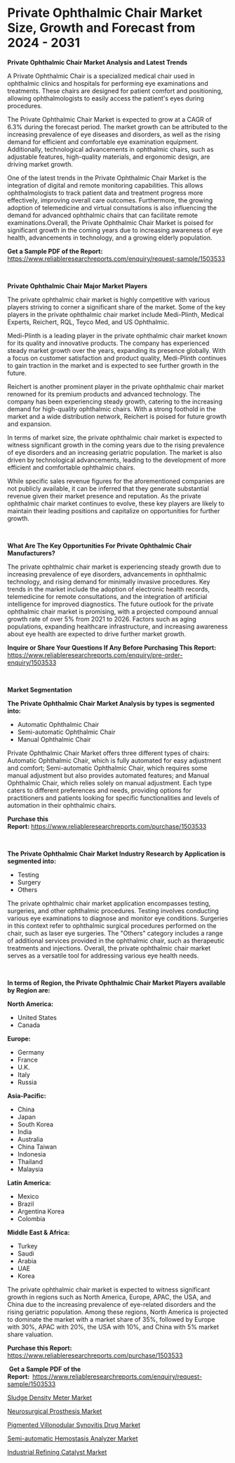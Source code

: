 <p><h1>Private Ophthalmic Chair Market Size, Growth and Forecast from 2024 - 2031</h1></p><p><strong>Private Ophthalmic Chair Market Analysis and Latest Trends</strong></p>
<p><p>A Private Ophthalmic Chair is a specialized medical chair used in ophthalmic clinics and hospitals for performing eye examinations and treatments. These chairs are designed for patient comfort and positioning, allowing ophthalmologists to easily access the patient's eyes during procedures.</p><p>The Private Ophthalmic Chair Market is expected to grow at a CAGR of 6.3% during the forecast period. The market growth can be attributed to the increasing prevalence of eye diseases and disorders, as well as the rising demand for efficient and comfortable eye examination equipment. Additionally, technological advancements in ophthalmic chairs, such as adjustable features, high-quality materials, and ergonomic design, are driving market growth.</p><p>One of the latest trends in the Private Ophthalmic Chair Market is the integration of digital and remote monitoring capabilities. This allows ophthalmologists to track patient data and treatment progress more effectively, improving overall care outcomes. Furthermore, the growing adoption of telemedicine and virtual consultations is also influencing the demand for advanced ophthalmic chairs that can facilitate remote examinations.Overall, the Private Ophthalmic Chair Market is poised for significant growth in the coming years due to increasing awareness of eye health, advancements in technology, and a growing elderly population.</p></p>
<p><strong>Get a Sample PDF of the Report:&nbsp;</strong> <a href="https://www.reliableresearchreports.com/enquiry/request-sample/1503533">https://www.reliableresearchreports.com/enquiry/request-sample/1503533</a></p>
<p>&nbsp;</p>
<p><strong>Private Ophthalmic Chair Major Market Players</strong></p>
<p><p>The private ophthalmic chair market is highly competitive with various players striving to corner a significant share of the market. Some of the key players in the private ophthalmic chair market include Medi-Plinth, Medical Experts, Reichert, RQL, Teyco Med, and US Ophthalmic.</p><p>Medi-Plinth is a leading player in the private ophthalmic chair market known for its quality and innovative products. The company has experienced steady market growth over the years, expanding its presence globally. With a focus on customer satisfaction and product quality, Medi-Plinth continues to gain traction in the market and is expected to see further growth in the future.</p><p>Reichert is another prominent player in the private ophthalmic chair market renowned for its premium products and advanced technology. The company has been experiencing steady growth, catering to the increasing demand for high-quality ophthalmic chairs. With a strong foothold in the market and a wide distribution network, Reichert is poised for future growth and expansion.</p><p>In terms of market size, the private ophthalmic chair market is expected to witness significant growth in the coming years due to the rising prevalence of eye disorders and an increasing geriatric population. The market is also driven by technological advancements, leading to the development of more efficient and comfortable ophthalmic chairs.</p><p>While specific sales revenue figures for the aforementioned companies are not publicly available, it can be inferred that they generate substantial revenue given their market presence and reputation. As the private ophthalmic chair market continues to evolve, these key players are likely to maintain their leading positions and capitalize on opportunities for further growth.</p></p>
<p>&nbsp;</p>
<p><strong>What Are The Key Opportunities For Private Ophthalmic Chair Manufacturers?</strong></p>
<p><p>The private ophthalmic chair market is experiencing steady growth due to increasing prevalence of eye disorders, advancements in ophthalmic technology, and rising demand for minimally invasive procedures. Key trends in the market include the adoption of electronic health records, telemedicine for remote consultations, and the integration of artificial intelligence for improved diagnostics. The future outlook for the private ophthalmic chair market is promising, with a projected compound annual growth rate of over 5% from 2021 to 2026. Factors such as aging populations, expanding healthcare infrastructure, and increasing awareness about eye health are expected to drive further market growth.</p></p>
<p><strong>Inquire or Share Your Questions If Any Before Purchasing This Report:</strong> <a href="https://www.reliableresearchreports.com/enquiry/pre-order-enquiry/1503533">https://www.reliableresearchreports.com/enquiry/pre-order-enquiry/1503533</a></p>
<p>&nbsp;</p>
<p><strong>Market Segmentation</strong></p>
<p><strong>The Private Ophthalmic Chair Market Analysis by types is segmented into:</strong></p>
<p><ul><li>Automatic Ophthalmic Chair</li><li>Semi-automatic Ophthalmic Chair</li><li>Manual Ophthalmic Chair</li></ul></p>
<p><p>Private Ophthalmic Chair Market offers three different types of chairs: Automatic Ophthalmic Chair, which is fully automated for easy adjustment and comfort; Semi-automatic Ophthalmic Chair, which requires some manual adjustment but also provides automated features; and Manual Ophthalmic Chair, which relies solely on manual adjustment. Each type caters to different preferences and needs, providing options for practitioners and patients looking for specific functionalities and levels of automation in their ophthalmic chairs.</p></p>
<p><strong>Purchase this Report:&nbsp;</strong><a href="https://www.reliableresearchreports.com/purchase/1503533">https://www.reliableresearchreports.com/purchase/1503533</a></p>
<p>&nbsp;</p>
<p><strong>The Private Ophthalmic Chair Market Industry Research by Application is segmented into:</strong></p>
<p><ul><li>Testing</li><li>Surgery</li><li>Others</li></ul></p>
<p><p>The private ophthalmic chair market application encompasses testing, surgeries, and other ophthalmic procedures. Testing involves conducting various eye examinations to diagnose and monitor eye conditions. Surgeries in this context refer to ophthalmic surgical procedures performed on the chair, such as laser eye surgeries. The "Others" category includes a range of additional services provided in the ophthalmic chair, such as therapeutic treatments and injections. Overall, the private ophthalmic chair market serves as a versatile tool for addressing various eye health needs.</p></p>
<p>&nbsp;</p>
<p><strong>In terms of Region, the Private Ophthalmic Chair Market Players available by Region are:</strong></p>
<p>
    <p> <strong> North America: </strong>
        <ul>
            <li>United States</li>
            <li>Canada</li>
        </ul>
        </p> 
    <p> <strong> Europe: </strong>
        <ul>
            <li>Germany</li>
            <li>France</li>
            <li>U.K.</li>
            <li>Italy</li>
            <li>Russia</li>
        </ul>
        </p> 
    <p> <strong> Asia-Pacific: </strong>
        <ul>
            <li>China</li>
            <li>Japan</li>
            <li>South Korea</li>
            <li>India</li>
            <li>Australia</li>
            <li>China Taiwan</li>
            <li>Indonesia</li>
            <li>Thailand</li>
            <li>Malaysia</li>
        </ul>
        </p> 
    <p> <strong> Latin America: </strong>
        <ul>
            <li>Mexico</li>
            <li>Brazil</li>
            <li>Argentina Korea</li>
            <li>Colombia</li>
        </ul>
        </p> 
    <p> <strong> Middle East & Africa: </strong>
        <ul>
            <li>Turkey</li>
            <li>Saudi</li>
            <li>Arabia</li>
            <li>UAE</li>
            <li>Korea</li>
        </ul>
    </p>
    </p>
<p><p>The private ophthalmic chair market is expected to witness significant growth in regions such as North America, Europe, APAC, the USA, and China due to the increasing prevalence of eye-related disorders and the rising geriatric population. Among these regions, North America is projected to dominate the market with a market share of 35%, followed by Europe with 30%, APAC with 20%, the USA with 10%, and China with 5% market share valuation.</p></p>
<p><strong>Purchase this Report: </strong><a href="https://www.reliableresearchreports.com/purchase/1503533">https://www.reliableresearchreports.com/purchase/1503533</a></p>
<p>&nbsp;<strong>Get a Sample PDF of the Report:&nbsp;&nbsp;</strong><a href="https://www.reliableresearchreports.com/enquiry/request-sample/1503533">https://www.reliableresearchreports.com/enquiry/request-sample/1503533</a></p>
<p><strong></strong></p>
<p><p><a href="https://issuu.com/reportprime-2/docs/sludge-density-meter-market-size-2030.pptx">Sludge Density Meter Market</a></p><p><a href="https://github.com/wwwkeltoum/Market-Research-Report-List-1/blob/main/neurosurgical-prosthesis-market.md">Neurosurgical Prosthesis Market</a></p><p><a href="https://github.com/joannesouthgate/Market-Research-Report-List-1/blob/main/pigmented-villonodular-synovitis-drug-market.md">Pigmented Villonodular Synovitis Drug Market</a></p><p><a href="https://github.com/sofayahoo2023/Market-Research-Report-List-3/blob/main/semi-automatic-hemostasis-analyzer-market.md">Semi-automatic Hemostasis Analyzer Market</a></p><p><a href="https://issuu.com/reportprime-2/docs/industrial-refining-catalyst-market-size-2030.pptx">Industrial Refining Catalyst Market</a></p></p>